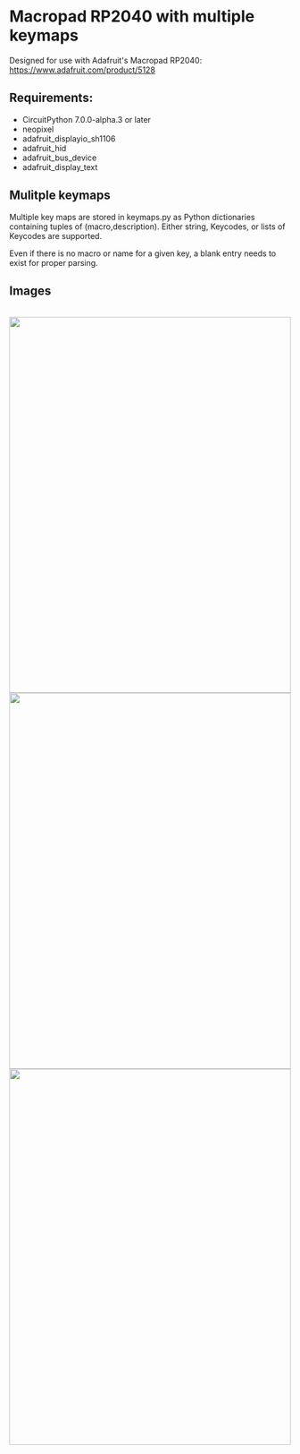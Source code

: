 # Macropad RP2040 with multiple keymaps

Designed for use with Adafruit's Macropad RP2040: https://www.adafruit.com/product/5128


## Requirements:
* CircuitPython 7.0.0-alpha.3 or later
* neopixel
* adafruit_displayio_sh1106
* adafruit_hid
* adafruit_bus_device
* adafruit_display_text

## Mulitple keymaps

Multiple key maps are stored in keymaps.py as Python dictionaries containing tuples of (macro,description).  Either string, Keycodes, or lists of Keycodes are supported.

Even if there is no macro or name for a given key, a blank entry needs to exist for proper parsing.

## Images

<br>
<img src="https://user-images.githubusercontent.com/15717486/124365153-2994b400-dc14-11eb-85f9-4a065d34484c.jpg" width="504" height="672"><br>
<img src="https://user-images.githubusercontent.com/15717486/124365156-2b5e7780-dc14-11eb-949f-a4043af543a1.jpg" width="504" height="672"><br>
<img src="https://user-images.githubusercontent.com/15717486/124365159-2dc0d180-dc14-11eb-8f01-40e6960cf2fe.jpg" width="504" height="672"><br>
